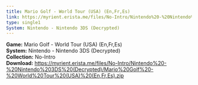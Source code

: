 ```yaml
---
title: Mario Golf - World Tour (USA) (En,Fr,Es)
link: https://myrient.erista.me/files/No-Intro/Nintendo%20-%20Nintendo%203DS%20(Decrypted)/Mario%20Golf%20-%20World%20Tour%20(USA)%20(En,Fr,Es).zip
type: single1
System: Nintendo - Nintendo 3DS (Decrypted)
---
```

<b>Game:</b> Mario Golf - World Tour (USA) (En,Fr,Es)<br>
<b>System:</b> Nintendo - Nintendo 3DS (Decrypted)<br>
<b>Collection:</b> No-Intro<br>
<b>Download:</b> https://myrient.erista.me/files/No-Intro/Nintendo%20-%20Nintendo%203DS%20(Decrypted)/Mario%20Golf%20-%20World%20Tour%20(USA)%20(En,Fr,Es).zip